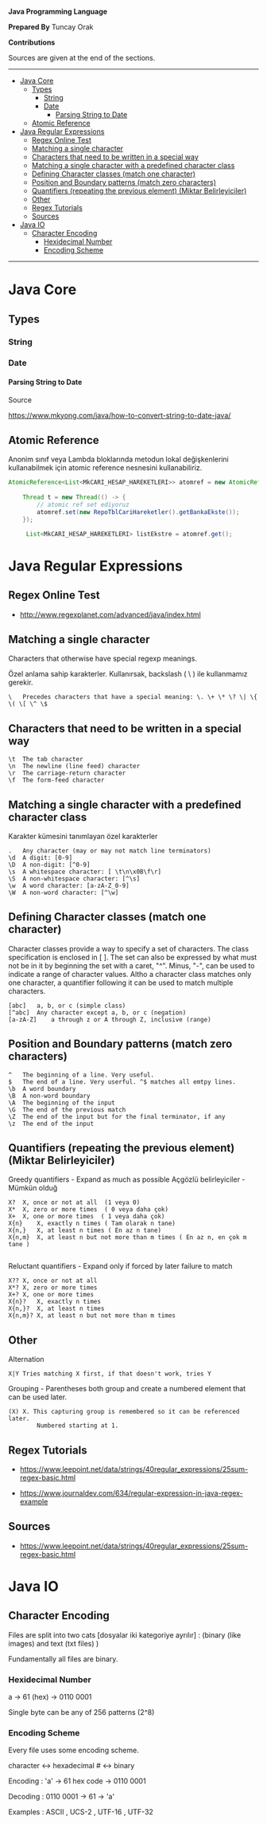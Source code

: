 
**Java Programming Language**

**Prepared By** Tuncay Orak

**Contributions**

Sources are given at the end of the sections.

---

<!-- TOC -->

- [Java Core](#java-core)
    - [Types](#types)
        - [String](#string)
        - [Date](#date)
            - [Parsing String to Date](#parsing-string-to-date)
    - [Atomic Reference](#atomic-reference)
- [Java Regular Expressions](#java-regular-expressions)
    - [Regex Online Test](#regex-online-test)
    - [Matching a single character](#matching-a-single-character)
    - [Characters that need to be written in a special way](#characters-that-need-to-be-written-in-a-special-way)
    - [Matching a single character with a predefined character class](#matching-a-single-character-with-a-predefined-character-class)
    - [Defining Character classes (match one character)](#defining-character-classes-match-one-character)
    - [Position and Boundary patterns (match zero characters)](#position-and-boundary-patterns-match-zero-characters)
    - [Quantifiers (repeating the previous element) (Miktar Belirleyiciler)](#quantifiers-repeating-the-previous-element-miktar-belirleyiciler)
    - [Other](#other)
    - [Regex Tutorials](#regex-tutorials)
    - [Sources](#sources)
- [Java IO](#java-io)
    - [Character Encoding](#character-encoding)
        - [Hexidecimal Number](#hexidecimal-number)
        - [Encoding Scheme](#encoding-scheme)

<!-- /TOC -->

---

# Java Core

## Types

### String

### Date

####  Parsing String to Date

Source

https://www.mkyong.com/java/how-to-convert-string-to-date-java/





## Atomic Reference

Anonim sınıf veya Lambda bloklarında metodun lokal değişkenlerini kullanabilmek için atomic reference nesnesini kullanabiliriz.

```java
AtomicReference<List<MkCARI_HESAP_HAREKETLERI>> atomref = new AtomicReference<>();
    
    Thread t = new Thread(() -> {
        // atomic ref set ediyoruz
        atomref.set(new RepoTblCariHareketler().getBankaEkste());
    });

     List<MkCARI_HESAP_HAREKETLERI> listEkstre = atomref.get();
```

# Java Regular Expressions

## Regex Online Test

- http://www.regexplanet.com/advanced/java/index.html



## Matching a single character

Characters that otherwise have special regexp meanings.

Özel anlama sahip karakterler. Kullanırsak, backslash ( \ ) ile kullanmamız gerekir.

```
\	Precedes characters that have a special meaning: \. \+ \* \? \| \{ \( \[ \^ \$
```

## Characters that need to be written in a special way

```
\t	The tab character
\n	The newline (line feed) character
\r	The carriage-return character
\f	The form-feed character
```

## Matching a single character with a predefined character class
Karakter kümesini tanımlayan özel karakterler

```
.	Any character (may or may not match line terminators)
\d	A digit: [0-9]
\D	A non-digit: [^0-9]
\s	A whitespace character: [ \t\n\x0B\f\r]
\S	A non-whitespace character: [^\s]
\w	A word character: [a-zA-Z_0-9]
\W	A non-word character: [^\w]

```

## Defining Character classes (match one character)

Character classes provide a way to specify a set of characters. The class specification is enclosed in [ ]. The set can also be expressed by what must not be in it by beginning the set with a caret, "^". Minus, "-", can be used to indicate a range of character values. Altho a character class matches only one character, a quantifier following it can be used to match multiple characters.

```
[abc]	a, b, or c (simple class)
[^abc]	Any character except a, b, or c (negation)
[a-zA-Z]	a through z or A through Z, inclusive (range)

```

## Position and Boundary patterns (match zero characters)

```
^	The beginning of a line. Very useful.
$	The end of a line. Very userful. ^$ matches all emtpy lines.
\b	A word boundary
\B	A non-word boundary
\A	The beginning of the input
\G	The end of the previous match
\Z	The end of the input but for the final terminator, if any
\z	The end of the input

``` 

## Quantifiers (repeating the previous element) (Miktar Belirleyiciler)

Greedy quantifiers - Expand as much as possible
Açgözlü belirleyiciler - Mümkün olduğ

```
X?	X, once or not at all  (1 veya 0)
X*	X, zero or more times  ( 0 veya daha çok)
X+	X, one or more times  ( 1 veya daha çok)
X{n}	X, exactly n times ( Tam olarak n tane)
X{n,}	X, at least n times ( En az n tane)
X{n,m}	X, at least n but not more than m times ( En az n, en çok m tane )
 
```

Reluctant quantifiers - Expand only if forced by later failure to match

```
X??	X, once or not at all
X*?	X, zero or more times
X+?	X, one or more times
X{n}?	X, exactly n times
X{n,}?	X, at least n times
X{n,m}?	X, at least n but not more than m times

```
## Other
 
Alternation

```
X|Y	Tries matching X first, if that doesn't work, tries Y

``` 

Grouping - Parentheses both group and create a numbered element that can be used later.

```
(X) X. This capturing group is remembered so it can be referenced later. 
        Numbered starting at 1.

```

## Regex Tutorials

- https://www.leepoint.net/data/strings/40regular_expressions/25sum-regex-basic.html

- https://www.journaldev.com/634/regular-expression-in-java-regex-example



## Sources

- https://www.leepoint.net/data/strings/40regular_expressions/25sum-regex-basic.html




# Java IO


## Character Encoding 

Files are split into two cats [dosyalar iki kategoriye ayrılır] : (binary (like images) and text (txt files) ) 

Fundamentally all files are binary.

### Hexidecimal Number 

a -> 61 (hex) -> 0110 0001

Single byte can be any of 256 patterns (2^8)

### Encoding Scheme

Every  file uses some encoding scheme.

character <-> hexadecimal # <-> binary

Encoding : 'a' -> 61 hex code -> 0110 0001

Decoding : 0110 0001 -> 61 -> 'a'

Examples : ASCII , UCS-2 , UTF-16 , UTF-32

